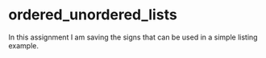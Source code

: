 # ordered_unordered_lists
In this assignment I am saving the signs that can be used in a simple listing example.
